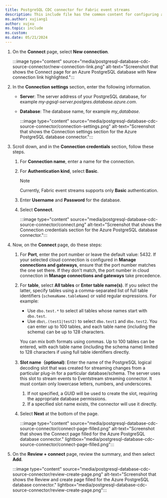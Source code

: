 ```yaml
---
title: PostgreSQL CDC connector for Fabric event streams
description: This include file has the common content for configuring a PostgreSQL Change Data Capture (CDC) connector for Fabric event streams and Real-Time hub. 
ms.author: xujiang1
author: xujxu
ms.topic: include
ms.custom:
ms.date: 05/21/2024
---
```


1. On the **Connect** page, select **New connection**.

    :::image type="content" source="media/postgresql-database-cdc-source-connector/new-connection-link.png" alt-text="Screenshot that shows the Connect page for an Azure PostgreSQL database with New connection link highlighted.":::
1. In the **Connection settings** section, enter the following information.

   - **Server**: The server address of your PostgreSQL database, for example *my-pgsql-server.postgres.database.azure.com*.
   - **Database**: The database name, for example *my_database*.

        :::image type="content" source="media/postgresql-database-cdc-source-connector/connection-settings.png" alt-text="Screenshot that shows the Connection settings section for the Azure PostgreSQL database connector.":::
1. Scroll down, and in the **Connection credentials** section, follow these steps.
    1. For **Connection name**, enter a name for the connection. 
    1. For **Authentication kind**, select **Basic**. 
    
        > [!NOTE]
        > Currently, Fabric event streams supports only **Basic** authentication.
    1. Enter **Username** and **Password** for the database.   
    1. Select **Connect**.
   
        :::image type="content" source="media/postgresql-database-cdc-source-connector/connect.png" alt-text="Screenshot that shows the Connection credentials section for the Azure PostgreSQL database connector.":::
1. Now, on the **Connect** page, do these steps:
    1. For **Port**, enter the port number or leave the default value: 5432. If your selected cloud connection is configured in **Manage connections and gateways**, ensure that the port number matches the one set there. If they don't match, the port number in cloud connection in **Manage connections and gateways** take precedence. 
    1. For **table**, select **All tables** or **Enter table name(s)**. If you select the latter, specify tables using a comma-separated list of full table identifiers (`schemaName.tableName`) or valid regular expressions. For example:  

       - Use `dbo.test.*` to select all tables whose names start with `dbo.test`.  
       - Use `dbo\.(test1|test2)` to select `dbo.test1` and `dbo.test2`. You can enter up to 100 tables, and each table name (including the schema) can be up to 128 characters.

        You can mix both formats using commas. Up to 100 tables can be entered, with each table name (including the schema name) limited to 128 characters if using full table identifiers directly.

    1. **Slot name（optional)**: Enter the name of the PostgreSQL logical decoding slot that was created for streaming changes from a particular plug-in for a particular database/schema. The server uses this slot to stream events to Eventstream streaming connector. It must contain only lowercase letters, numbers, and underscores.
        1. If not specified, a GUID will be used to create the slot, requiring the appropriate database permissions.
        1. If a specified slot name exists, the connector will use it directly.
    1. Select **Next** at the bottom of the page.

        :::image type="content" source="media/postgresql-database-cdc-source-connector/connect-page-filled.png" alt-text="Screenshot that shows the Connect page filled for the Azure PostgreSQL database connector." lightbox="media/postgresql-database-cdc-source-connector/connect-page-filled.png":::
1. On the **Review + connect** page, review the summary, and then select **Add**.

    :::image type="content" source="media/postgresql-database-cdc-source-connector/review-create-page.png" alt-text="Screenshot that shows the Review and create page filled for the Azure PostgreSQL database connector." lightbox="media/postgresql-database-cdc-source-connector/review-create-page.png":::
